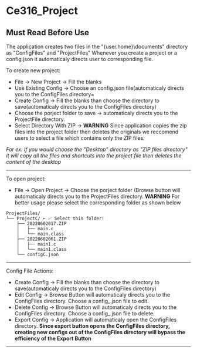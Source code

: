 # Ce316_Project
## Must Read Before Use
  The application creates two files in the "{user.home}\documents" directory as "ConfigFiles" and "ProjectFiles"
  Whenever you create a project or a config.json it automaticaly directs user to corresponding file.

  To create new project:
- File -> New Project -> Fill the blanks
- Use Existing Config -> Choose an config.json file(automaticaly directs you to the ConfigFiles directory=
- Create Config -> Fill the blanks than choose the directory to save(automaticaly directs you to the ConfigFiles directory)
- Choose the porject folder to save -> automaticaly directs you to the ProjectFile directory.
- Select Directory With ZIP -> **WARNING** Since application copies the zip files into the project folder then deletes the originals we reccomend users to select a file which contains only the ZIP files.
  
*For ex: If you would choose the "Desktop" directory as "ZIP files directory" it will copy all the files and shortcuts into the project file then deletes the content of the desktop*  

__________________________________________________________________________________________________________________________________________________
  To open project:
- File -> Open Project -> Choose the porject folder (Browse button will automaticaly directs you to the ProjectFiles directory.
**WARNING** For better usage please select the corresponding folder as shown below
```text
ProjectFiles/
└── ProjectC/ ← ✅ Select this folder!
    ├── 20220602017.ZIP
    │   ├── main.c
    │   └── main.class
    ├── 20220602061.ZIP
    │   ├── main1.c
    │   └── main1.class
    └── configC.json
```
__________________________________________________________________________________________________________________________________________________
  Config File Actions:
- Create Config -> Fill the blanks than choose the directory to save(automaticaly directs you to the ConfigFiles directory)
- Edit Config -> Browse Button will automaticaly directs you to the ConfigFiles directory. Choose a config_.json file to edit.
- Delete Config -> Browse Button will automaticaly directs you to the ConfigFiles directory. Choose a config_.json file to delete.
- Export Config -> Application will automaticaly open the ConfigFiles directory. **Since export button opens the ConfigFiles directory, creating new configs out of the ConfigFiles directory will bypass the efficiency of the Export Button**
__________________________________________________________________________________________________________________________________________________
